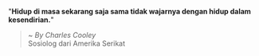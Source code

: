 "**Hidup di masa sekarang saja sama tidak wajarnya dengan hidup dalam kesendirian.**"

> ~ _By Charles Cooley_  
Sosiolog dari Amerika Serikat
